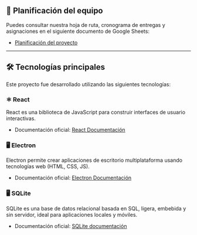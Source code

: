 ## 📅 Planificación del equipo

Puedes consultar nuestra hoja de ruta, cronograma de entregas y asignaciones en el siguiente documento de Google Sheets:
- [Planificación del proyecto](https://docs.google.com/spreadsheets/d/15XGkmXz1H8dz_a56slB_c2eTD_dCs8mURxhFH-IaF2w/edit?usp=sharing)

---

## 🛠️ Tecnologías principales

Este proyecto fue desarrollado utilizando las siguientes tecnologías:

### ⚛️ React

React es una biblioteca de JavaScript para construir interfaces de usuario interactivas.

- Documentación oficial: [React Documentación](https://es.react.dev/)

### 🖥️ Electron

Electron permite crear aplicaciones de escritorio multiplataforma usando tecnologías web (HTML, CSS, JS).

- Documentación oficial: [Electron Documentación](https://www.electronjs.org/es/docs/latest/)

### 🖥️ SQLite

SQLite es una base de datos relacional basada en SQL,  ligera, embebida y sin servidor, ideal para aplicaciones locales y móviles.

- Documentación oficial: [SQLite documentación](https://sqlite.org/docs.html)
